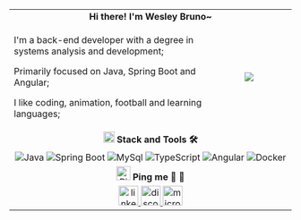  <div align="center">
  <table width="100%">
    <!-- Header -->
    <tr>
      <td colspan="2" align="center">
        <b> Hi there! I'm Wesley Bruno~ </b>
        <!-- <img src="https://emojis.slackmojis.com/emojis/images/1643509796/48499/gatocat.gif?1643509796" alt="cat" width="30" />
        <img
          src="https://readme-typing-svg.herokuapp.com?font=DynaPuff&size=20&pause=1000&color=996183&center=true&vCenter=true&width=270&height=22&lines=Welcome+to+my+GitHub+👋🏽"
          alt="Welcome to my GitHub"
        /> -->
      </td>
    </tr>
    <!-- Sobre -->
    <tr>
      <td align="left">
        <p>I'm a back-end developer with a degree in systems analysis and development;</p>
        <p>Primarily focused on Java, Spring Boot and Angular;</p>
        <p>I like coding, animation, football and learning languages;</p>
      </td>
      <td align="center" width="30%">
        <img src="https://access-counter.vercel.app/api/counter?name=wesley-brwno&theme=006&length=7" />
      </td>
    </tr>
   <!-- Stack and Tools -->
    <tr>
     <td colspan="2" align="center">
      <img src="https://emojis.slackmojis.com/emojis/images/1643515905/19241/gears.gif?1643515905" alt="gears" width="20"/>
      <b>Stack and Tools 🛠️</b>
     </td>
    </tr>
    <tr>
     <td colspan="2" align="center">
      <img src="https://img.shields.io/badge/Java-ffd199?style=flat-square&logo=openjdk" alt="Java">
      <img src="https://img.shields.io/badge/Spring%20Boot-99ffcc?style=flat&logo=spring-boot" alt="Spring Boot">
      <img src="https://img.shields.io/badge/mysql-b3c4d4?style=flat&logo=mysql" alt="MySql">
      <img src="https://img.shields.io/badge/TypeScript-cad6e1?style=flat&logo=typescript" alt="TypeScript">
      <img src="https://img.shields.io/badge/angular-d45170?style=flat&logo=angular" alt="Angular">
      <img src="https://img.shields.io/badge/docker-5b76f0?style=flat&logo=docker" alt="Docker">
     </td>
    </tr>
   <!-- Contact me -->
    <tr>
      <td colspan="2" align="center">
        <img src="https://emojis.slackmojis.com/emojis/images/1643514636/6399/pingu.gif?1643514636" alt="Pingu" width="25"> <b>Ping me 🫱 🫲</b>
      </td>
    </tr>
    <tr>
      <td colspan="2">
        <div align="center">
          <a href="https://br.linkedin.com/in/wesley-brwno" target="_blank">
            <img src="https://img.shields.io/static/v1?message=LinkedIn&logo=linkedin&label=&color=0077B5&logoColor=white&labelColor=&style=for-the-badge" height="35" alt="linkedin logo"  />
          </a>
          <a href="https://discord.com/users/610953099997347880" target="_blank">
            <img src="https://img.shields.io/static/v1?message=Discord&logo=discord&label=&color=7289DA&logoColor=white&labelColor=&style=for-the-badge" height="35" alt="discord logo"/>
          </a>
          <a href="mailto:brunow9@outlook.com" target="_blank">
            <img src="https://img.shields.io/static/v1?message=Outlook&logo=microsoft-outlook&label=&color=0078D4&logoColor=white&labelColor=&style=for-the-badge" height="35" alt="microsoft-outlook logo" />
          </a>
        </div>
      </td>
    </tr>
  </table>
</div>




